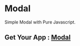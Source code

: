 # Modal
Simple Modal with Pure Javascript.

## Get Your App : [Modal](https://thetarunsingh.github.io/modal/) 
